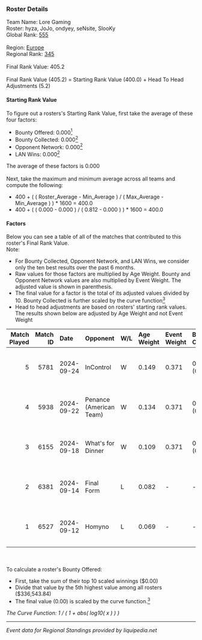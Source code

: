 ### Roster Details<br />
Team Name: Lore Gaming<br />
Roster: hyza, JoJo, ondyey, seNsite, SlooKy<br />
Global Rank: [555](../../standings_global_2025_03_01.md)<br />
<br />
Region: [Europe]( ../../standings_europe_2025_03_01.md)<br />
Regional Rank: [345]( ../../standings_europe_2025_03_01.md)<br />
<br />
Final Rank Value:  405.2<br />
<br />
Final Rank Value (405.2) = Starting Rank Value (400.0) + Head To Head Adjustments (5.2)<br />

#### Starting Rank Value<br />
To figure out a rosters's Starting Rank Value, first take the average of these four factors:<br />
- Bounty Offered: 0.000[<sup>1</sup>](#table2)
- Bounty Collected: 0.000[<sup>2</sup>](#table1)
- Opponent Network: 0.000[<sup>2</sup>](#table1)
- LAN Wins: 0.000[<sup>2</sup>](#table1)

The average of these factors is 0.000<br />
<br />
Next, take the maximum and minimum average across all teams and compute the following:<br />
- 400 + ( ( Roster_Average - Min_Average ) / ( Max_Average - Min_Average ) ) * 1600 = 400.0
- 400 + ( ( 0.000 - 0.000 ) / ( 0.812 - 0.000 ) ) * 1600 = 400.0


#### Factors<br />
Below you can see a table of all of the matches that contributed to this roster's Final Rank Value.<br />
Note:<br />

- For Bounty Collected, Opponent Network, and LAN Wins, we consider only the ten best results over the past 6 months.
- Raw values for those factors are multiplied by Age Weight. Bounty and Opponent Network values are also multiplied by Event Weight. The adjusted value is shown in parenthesis.
- The final value for a factor is the total of its adjusted values divided by 10. Bounty Collected is further scaled by the curve function[<sup>3</sup>](#curveFunction)
- Head to head adjustments are based on rosters' starting rank values. The results shown below are adjusted by Age Weight and not Event Weight
<span id="table1"></span><br />


| Match Played | Match ID | Date       | Opponent                | W/L | Age Weight | Event Weight | Bounty Collected | Opponent Network | LAN Wins  | H2H Adj. | Roster                              |
| -: | -: | :- | :- | :- | :- | :- | :- | :- | :- | -: | :- |
|            5 |     5781 | 2024-09-24 | InControl               | W   | 0.149      | 0.371        | 0.000 (0.000)    | 0.006 (0.000)    | 0 (0.000) |     2.33 | hyza, JoJo, ondyey, seNsite, SlooKy |
|            4 |     5938 | 2024-09-22 | Penance (American Team) | W   | 0.134      | 0.371        | 0.000 (0.000)    | 0.004 (0.000)    | 0 (0.000) |     2.10 | hyza, JoJo, ondyey, seNsite, SlooKy |
|            3 |     6155 | 2024-09-18 | What's for Dinner       | W   | 0.109      | 0.371        | 0.000 (0.000)    | 0.000 (0.000)    | 0 (0.000) |     1.70 | hyza, JoJo, ondyey, seNsite, SlooKy |
|            2 |     6381 | 2024-09-14 | Final Form              | L   | 0.082      | -            | -                | -                | -         |    -0.61 | hyza, JoJo, ondyey, seNsite, SlooKy |
|            1 |     6527 | 2024-09-12 | Homyno                  | L   | 0.069      | -            | -                | -                | -         |    -0.33 | hyza, JoJo, ondyey, seNsite, SlooKy |

<br />
<span id="table2"></span><br />
To calculate a roster's Bounty Offered:<br />

- First, take the sum of their top 10 scaled winnings ($0.00)
- Divide that value by the 5th highest value among all rosters ($336,543.84)
- The final value (0.00) is scaled by the curve function.[<sup>3</sup>](#curveFunction)

<span id="curveFunction"></span>_The Curve Function: 1 / ( 1 + abs( log10( x ) ) )_<br />

---
_Event data for Regional Standings provided by liquipedia.net_<br />

